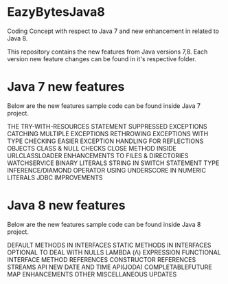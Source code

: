 # EazyBytesJava8
Coding Concept with respect to Java 7 and new enhancement in related to Java 8.

This repository contains the new features from Java versions 7,8. Each version new feature changes can be found in it's respective folder.

Java 7 new features
===================
Below are the new features sample code can be found inside Java 7 project.

THE TRY-WITH-RESOURCES STATEMENT
SUPPRESSED EXCEPTIONS
CATCHING MULTIPLE EXCEPTIONS
RETHROWING EXCEPTIONS WITH TYPE CHECKING
EASIER EXCEPTION HANDLING FOR REFLECTIONS
OBJECTS CLASS & NULL CHECKS
CLOSE METHOD INSIDE URLCLASSLOADER
ENHANCEMENTS TO FILES & DIRECTORIES
WATCHSERVICE
BINARY LITERALS
STRING IN SWITCH STATEMENT
TYPE INFERENCE/DIAMOND OPERATOR
USING UNDERSCORE IN NUMERIC LITERALS
JDBC IMPROVEMENTS

Java 8 new features
===================
Below are the new features sample code can be found inside Java 8 project.

DEFAULT METHODS IN INTERFACES
STATIC METHODS IN INTERFACES
OPTIONAL TO DEAL WITH NULLS
LAMBDA (Λ) EXPRESSION
FUNCTIONAL INTERFACE
METHOD REFERENCES
CONSTRUCTOR REFERENCES
STREAMS API
NEW DATE AND TIME API(JODA)
COMPLETABLEFUTURE
MAP ENHANCEMENTS
OTHER MISCELLANEOUS UPDATES

